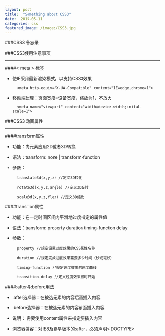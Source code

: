 ```yaml
---
layout: post
title:  "Something about CSS3"
date:  2015-05-11
categories: css
featured_image: /images/CSS3.jpg
---
```


###CSS3 备忘录


###CSS3使用注意事项

---

####< meta > 标签

- 使IE采用最新渲染模式，以支持CSS3效果


        <meta http-equiv="X-UA-Compatible" content="IE=edge,chrome=1">


- 移动端处理：页面宽度=设备宽度，缩放为1，不放大


        <meta name="viewport" content="width=device-width;inital-scale=1">


###CSS3 动画属性

---

####transform属性

- <span>功能</span>：向元素应用2D或者3D转换

- <span>语法</span>：transform: none | transform-function 

- <span>参数</span>：

        translate3d(x,y,z) //定义3D转化
    
        rotate3d(x,y,z,angle) //定义3D旋转
    
        scale3d(x,y,z,flex) //定义3D缩放

####transition属性

- <span>功能</span>：在一定时间区间内平滑地过度指定的属性值

- <span>语法</span>：transform: property duration timing-function delay 

- <span>参数</span>：

        property //规定设置过度效果的CSS属性名称
    
        duration //规定完成过度效果需要多少时间（秒或毫秒）
    
        timing-function //规定速度效果的速度曲线

        transition-delay //定义过度效果何时开始

####:after与:before用法

- <span>:after选择器</span>：在被选元素的内容后面插入内容

- <span>:before选择器</span>：在被选元素的内容前面插入内容

- <span>说明</span>： 需要使用content属性来指定要插入内容 

- <span>浏览器兼容</span>：对IE8及更早版本的:after，必须声明<!DOCTYPE>
